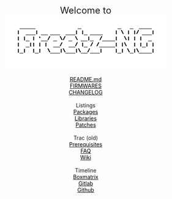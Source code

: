<style>a{color:black}</style>
<center>
<br><font size=+2>Welcome to</font>
<br><img src='docs/screenshots/000-XXX_Freetz-NG_trans.png' border='0' alt='Freetz-NG'>
<br>
<br><a href='README.md'>README.md</a>
<br><a href='FIRMWARES'>FIRMWARES</a>
<br><a href='CHANGELOG'>CHANGELOG</a>
<br>
<br>Listings
<br><a href='make/README.md'>Packages</a>
<br><a href='make/libs/README.md'>Libraries</a>
<br><a href='patches/README.md'>Patches</a>
<br>
<br>Trac (old)
<br><a href='https://freetz-ng.github.io/freetz-ng/wiki/help/howtos/common/install.html#Installationderben%C3%B6tigtenPaketeUbuntu'>Prerequisites</a>
<br><a href='https://freetz-ng.github.io/freetz-ng/wiki/FAQ.html'>FAQ</a>
<br><a href='https://freetz-ng.github.io/freetz-ng/wiki/'>Wiki</a>
<br>
<br>Timeline
<br><a href='https://trac.boxmatrix.info/freetz-ng/timeline'>Boxmatrix</a>
<br><a href='https://gitlab.com/Freetz-NG/freetz-ng/commits/master'>Gitlab</a>
<br><a href='https://github.com/Freetz-NG/freetz-ng/commits/master'>Github</a>
<br>
</center>

